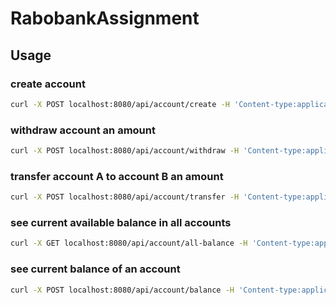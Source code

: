 # RabobankAssignment
## Usage 
### create account
```bash
curl -X POST localhost:8080/api/account/create -H 'Content-type:application/json' -d '{"accountId": "0", "accountNumber": "3", "card": "DEBIT","currentBalance": "10.00"}'
```

### withdraw account  an amount
```bash
curl -X POST localhost:8080/api/account/withdraw -H 'Content-type:application/json' -d '{"accountNumber": "3", "amount": "2.00"}'
```

### transfer account A to account B an amount
```bash
curl -X POST localhost:8080/api/account/transfer -H 'Content-type:application/json' -d '{"fromAccountNumber": "3", "toAccountNumber": "1", "amount": "2.00"}'
```

###  see current available balance in all accounts
```bash
curl -X GET localhost:8080/api/account/all-balance -H 'Content-type:application/json'
```
###  see current balance of an account
```bash
curl -X POST localhost:8080/api/account/balance -H 'Content-type:application/json' -d '{"accountNumber": "2"}'
```
